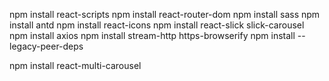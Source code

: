 npm install react-scripts
npm install react-router-dom
npm install sass
npm install antd
npm install react-icons
npm install react-slick slick-carousel
npm install axios
npm install stream-http https-browserify
npm install --legacy-peer-deps


npm install react-multi-carousel
